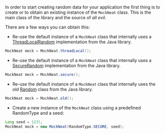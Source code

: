 In order to start creating random data for your application the first thing is to create or to obtain an existing instance of the ``MockNeat`` class. This is the main class of the library and the source of *all evil*. 

There are a few ways you can obtain this:

*  Re-use the default instance of a ```MockNeat``` class that internally uses a [ThreadLocalRandom](https://docs.oracle.com/javase/8/docs/api/java/util/concurrent/ThreadLocalRandom.html) implementation from the Java library.

```java
MockNeat mock = MockNeat.threadLocal();
```

* Re-use the default instance of a ```MockNeat``` class that internally uses a [SecureRandom](http://docs.oracle.com/javase/8/docs/api/java/security/SecureRandom.html) implementation from the Java library.

```java
MockNeat mock = MockNeat.secure();
```

* Re-use the default instance of a ```MockNeat``` class that internally uses the *old* [Random](https://docs.oracle.com/javase/8/docs/api/java/util/Random.html) class from the Java library. 

```java
MockNeat mock = MockNeat.old();
```

* Create a new instance of the ```MockNeat``` class using a predefined RandomType and a seed:

```java
Long seed = 123l;
MockNeat mock = new MockNeat(RandomType.SECURE, seed);
```


